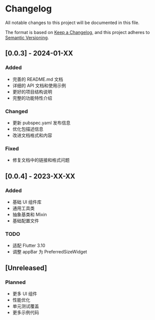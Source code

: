 # Changelog

All notable changes to this project will be documented in this file.

The format is based on [Keep a Changelog](https://keepachangelog.com/en/1.0.0/),
and this project adheres to [Semantic Versioning](https://semver.org/spec/v2.0.0.html).

## [0.0.3] - 2024-01-XX

### Added
- 完善的 README.md 文档
- 详细的 API 文档和使用示例
- 更好的项目结构说明
- 完整的功能特性介绍

### Changed
- 更新 pubspec.yaml 发布信息
- 优化包描述信息
- 改进文档格式和内容

### Fixed
- 修复文档中的链接和格式问题

## [0.0.4] - 2023-XX-XX

### Added
- 基础 UI 组件库
- 通用工具类
- 抽象基类和 Mixin
- 基础配置文件

### TODO
- 适配 Flutter 3.10
- 调整 appBar 为 PreferredSizeWidget

## [Unreleased]

### Planned
- 更多 UI 组件
- 性能优化
- 单元测试覆盖
- 更多示例代码
